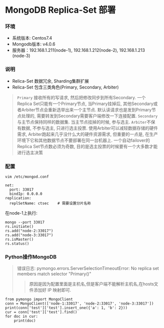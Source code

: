 # MongoDB Replica-Set 部署

### 环境
* 系统版本:  Centos7.4
* Mongodb版本: v4.0.6
* 服务器：192.168.1.211(node-1), 192.168.1.212(node-2), 192.168.1.213 (node-3)

### 说明
* Relica-Set 数据冗余, Sharding集群扩展
* Relica-Set 包含三类角色(Primary, Secondary, Arbiter)
> `Primary` 接收所有的写请求, 然后把修改同步到所有Secondary. 一个Replica Set只能有一个Primary节点, 当Primary挂掉后, 其他Secondary或者Arbiter节点会重新选举出来一个主节点. 默认读请求也是发到Primary节点处理的, 需要转发到Secondary需要客户端修改一下连接配置. 
> `Secondary`与主节点保持同样的数据集. 当主节点挂掉的时候, 参与选主. 
> `Arbiter`不保有数据, 不参与选主, 只进行选主投票. 使用Arbiter可以减轻数据存储的硬件需求, Arbiter跑起来几乎没什么大的硬件资源需求, 但重要的一点是, 在生产环境下它和其他数据节点不要部署在同一台机器上. 一个自动failover的Replica Set节点数必须为奇数, 目的是选主投票的时候要有一个大多数才能进行选主决策


### 配置
`vim /etc/mongod.conf`
```
net:
  port: 33017
  bindIp: 0.0.0.0 
replication:
  replSetName: ctsec	# 需要设置分片名称

```
在node-1上执行:
```
mongo --port 33017
rs.initiate()
rs.add("node-2:33017")
rs.add("node-3:33017")
rs.isMaster()
rs.status()
```
### Python操作MongoDB
> 错误日志: pymongo.errors.ServerSelectionTimeoutError: No replica set members match selector "Primary()"
>>  原因是因为配置里面是主机名,但是客户端不能解析主机名,在hosts文件添加好 IP 映射即可.
```
from pymongo import MongoClient
conn = MongoClient(['node-1:33017', 'node-2:33017', 'node-3:33017'])
print(conn['test']['test'].insert_one({'a': 1, 'b': 2}))
cur = conn['test']['test'].find()
for doc in cur:
    print(doc)


```